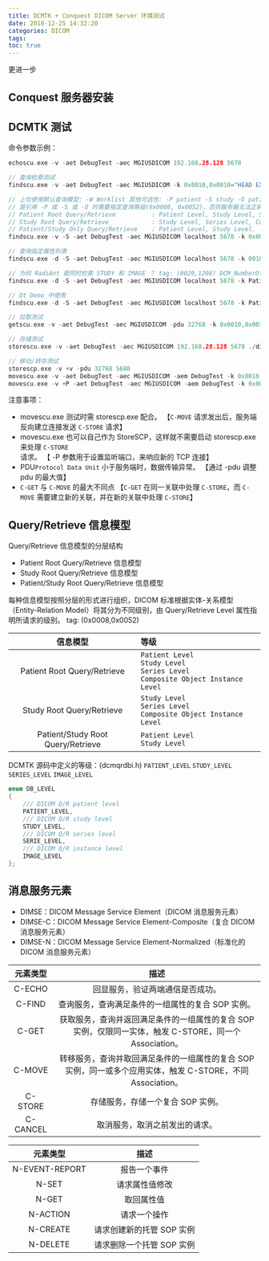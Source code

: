 ```yaml
---
title: DCMTK + Conquest DICOM Server 环境测试
date: 2018-12-25 14:32:20
categories: DICOM
tags:
toc: true
---
```


更进一步

<!-- More -->

## Conquest 服务器安装

## DCMTK 测试

命令参数示例：
``` c
echoscu.exe -v -aet DebugTest -aec MGIUSDICOM 192.168.28.128 5678

// 查询检索测试
findscu.exe -v -aet DebugTest -aec MGIUSDICOM -k 0x0010,0x0010="HEAD EXP2" 192.168.28.128 5678

// 上句使用默认查询模型: -W Worklist 其他可选性: -P patient -S study -O patient/study except worklist 
// 是引用 -P 或 -S 或 -O 时需要指定查询等级(0x0008, 0x0052)，否则服务器无法正确处理。
// Patient Root Query/Retrieve          : Patient Level, Study Level, Series Level, Composite Object Instance Level.
// Study Root Query/Retrieve            : Study Level, Series Level, Composite Object Instance Level.
// Patient/Study Only Query/Retrieve    : Patient Level, Study Level.
findscu.exe -v -S -aet DebugTest -aec MGIUSDICOM localhost 5678 -k 0x0010,0x0010="HEAD EXP2" -k 0x0008,0x0052="STUDY"

// 查询指定属性列表
findscu.exe -d -S -aet DebugTest -aec MGIUSDICOM localhost 5678 -k 0010,0010="HEAD EXP2" -k 0008,0052="STUDY" -k 0008,0020="" -k 0020,000d="" -k 0020,0010="" -k 0020,000e=""

// 为何 RadiAnt 能同时检索 STUDY 和 IMAGE ？ tag: (0020,1208) DCM_NumberOfStudyRelatedInstances
findscu.exe -d -S -aet DebugTest -aec MGIUSDICOM localhost 5678 -k PatientName -k 0008,0052="STUDY" -k PatientID -k StudyInstanceUID -k SeriesInstanceUID -k SeriesNumber -k NumberOfStudyRelatedInstances

// Qt Demo 中使用
findscu.exe -d -S -aet DebugTest -aec MGIUSDICOM localhost 5678 -k PatientName="HEAD EXP2" -k "QueryRetrieveLevel=STUDY" -k PatientID -k StudyInstanceUID -k NumberOfStudyRelatedInstances

// 拉取测试
getscu.exe -v -aet DebugTest -aec MGIUSDICOM -pdu 32768 -k 0x0010,0x0010="HEAD EXP2" 192.168.28.128 5678

// 存储测试
storescu.exe -v -aet DebugTest -aec MGIUSDICOM 192.168.28.128 5678 ./dicom_package.dcm

// 移动/转存测试
storescp.exe -v +v -pdu 32768 5680
movescu.exe -v -aet DebugTest -aec MGIUSDICOM -aem DebugTest -k 0x0010,0x0010="HEAD EXP2" 192.168.28.128 5678
movescu.exe -v +P -aet DebugTest -aec MGIUSDICOM -aem DebugTest -k 0x0010,0x0010="HEAD EXP2" 192.168.28.128 5678
```

注意事项：
* movescu.exe 测试时需 storescp.exe 配合。
 【`C-MOVE` 请求发出后，服务端反向建立连接发送 `C-STORE` 请求】
* movescu.exe 也可以自己作为 StoreSCP，这样就不需要启动 storescp.exe 来处理 `C-STORE` 请求。
 【 -P 参数用于设置监听端口，来响应新的 TCP 连接】
* PDU`Protocol Data Unit` 小于服务端时，数据传输异常。
 【通过 -pdu 调整 pdu 的最大值】
* `C-GET` 与 `C-MOVE` 的最大不同点
 【`C-GET` 在同一关联中处理 `C-STORE`，而 `C-MOVE` 需要建立新的关联，并在新的关联中处理 `C-STORE`】

## Query/Retrieve 信息模型

Query/Retrieve 信息模型的分层结构

* Patient Root Query/Retrieve 信息模型
* Study Root Query/Retrieve 信息模型
* Patient/Study Root Query/Retrieve 信息模型

每种信息模型按照分层的形式进行组织，DICOM 标准根据实体-关系模型（Entity-Relation Model）将其分为不同级别，由 Query/Retrieve Level 属性指明所请求的级别。
tag: (0x0008,0x0052)

| 信息模型 | 等级 |
|:--------:|:-----|
| Patient Root Query/Retrieve | `Patient Level` <br> `Study Level` <br> `Series Level` <br> `Composite Object Instance Level` |
| Study Root Query/Retrieve | `Study Level` <br> `Series Level` <br> `Composite Object Instance Level` |
| Patient/Study Root Query/Retrieve | `Patient Level` <br> `Study Level` |

DCMTK 源码中定义的等级：(dcmqrdbi.h)
`PATIENT_LEVEL`
`STUDY_LEVEL`
`SERIES_LEVEL`
`IMAGE_LEVEL`

``` c
enum DB_LEVEL
{
    /// DICOM Q/R patient level
    PATIENT_LEVEL,
    /// DICOM Q/R study level
    STUDY_LEVEL,
    /// DICOM Q/R series level
    SERIE_LEVEL,
    /// DICOM Q/R instance level
    IMAGE_LEVEL
};
```

## 消息服务元素

* DIMSE：DICOM Message Service Element（DICOM 消息服务元素）
* DIMSE-C：DICOM Message Service Element-Composite（复合 DICOM 消息服务元素）
* DIMSE-N：DICOM Message Service Element-Normalized（标准化的 DICOM 消息服务元素）

| 元素类型 |   描述   |
|:--------:|:--------:|
| C-ECHO   | 回显服务，验证两端通信是否成功。 |
| C-FIND   | 查询服务，查询满足条件的一组属性的复合 SOP 实例。 |
| C-GET    | 获取服务，查询并返回满足条件的一组属性的复合 SOP 实例，仅限同一实体，触发 C-STORE，同一个 Association。 |
| C-MOVE   | 转移服务，查询并取回满足条件的一组属性的复合 SOP 实例，同一或多个应用实体，触发 C-STORE，不同 Association。 |
| C-STORE  | 存储服务，存储一个复合 SOP 实例。 |
| C-CANCEL | 取消服务，取消之前发出的请求。 |


| 元素类型 |   描述   |
|:--------:|:--------:|
| N-EVENT-REPORT | 报告一个事件 |
| N-SET    | 请求属性值修改 |
| N-GET    | 取回属性值 |
| N-ACTION | 请求一个操作 |
| N-CREATE | 请求创建新的托管 SOP 实例 |
| N-DELETE | 请求删除一个托管 SOP 实例 |

